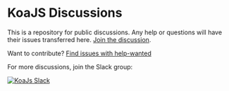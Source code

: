 # KoaJS Discussions

This is a repository for public discussions.
Any help or questions will have their issues transferred here.
[Join the discussion](https://github.com/koajs/discussions/issues).

Want to contribute? [Find issues with help-wanted](https://github.com/issues?q=is%3Aopen+is%3Aissue+archived%3Afalse+label%3A%22help+wanted%22+user%3Akoajs+)

For more discussions, join the Slack group: 

<a href="https://communityinviter.com/apps/koa-js/koajs" rel="KoaJs Slack Community">![KoaJs Slack](https://img.shields.io/badge/Koa.Js-Slack%20Channel-Slack.svg?longCache=true&style=for-the-badge)</a>
